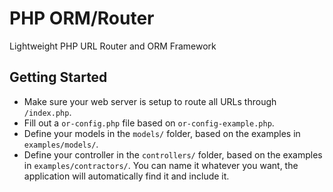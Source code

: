 # PHP ORM/Router

Lightweight PHP URL Router and ORM Framework

## Getting Started

* Make sure your web server is setup to route all URLs through `/index.php`.
* Fill out a `or-config.php` file based on `or-config-example.php`.
* Define your models in the `models/` folder, based on the examples in `examples/models/`.
* Define your controller in the `controllers/` folder, based on the examples in `examples/contractors/`.
  You can name it whatever you want, the application will automatically find it and include it.

